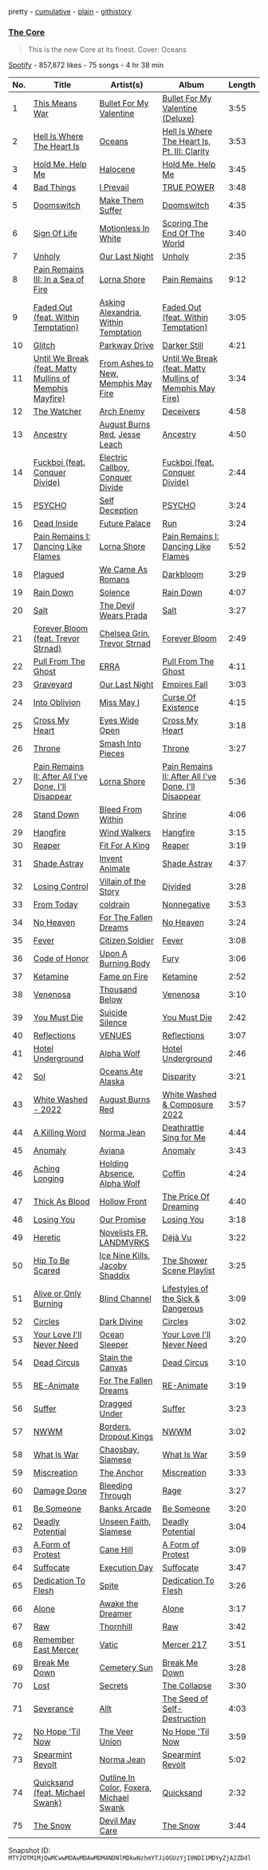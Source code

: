 pretty - [cumulative](/playlists/cumulative/37i9dQZF1DWXIcbzpLauPS.md) - [plain](/playlists/plain/37i9dQZF1DWXIcbzpLauPS) - [githistory](https://github.githistory.xyz/mackorone/spotify-playlist-archive/blob/main/playlists/plain/37i9dQZF1DWXIcbzpLauPS)

### [The Core](https://open.spotify.com/playlist/37i9dQZF1DWXIcbzpLauPS)

> This is the new Core at its finest\. Cover: Oceans

[Spotify](https://open.spotify.com/user/spotify) - 857,872 likes - 75 songs - 4 hr 38 min

| No. | Title | Artist(s) | Album | Length |
|---|---|---|---|---|
| 1 | [This Means War](https://open.spotify.com/track/4f1Bxzgor1HNbdm2kGl8mL) | [Bullet For My Valentine](https://open.spotify.com/artist/7iWiAD5LLKyiox2grgfmUT) | [Bullet For My Valentine \(Deluxe\)](https://open.spotify.com/album/6FqFZ1gdiCXhCPWhFbF1fF) | 3:55 |
| 2 | [Hell Is Where The Heart Is](https://open.spotify.com/track/4jZFmBhYpwwiWjuEYmlEYq) | [Oceans](https://open.spotify.com/artist/7x3hXpGkI296eBLTbhbND0) | [Hell Is Where The Heart Is, Pt\. III: Clarity](https://open.spotify.com/album/7lt5GA2p1R951h7cg6IycG) | 3:53 |
| 3 | [Hold Me, Help Me](https://open.spotify.com/track/5PonHqoB85p240oUT9AIDj) | [Halocene](https://open.spotify.com/artist/1S4xN9nvW5vlFoRBisdxUL) | [Hold Me, Help Me](https://open.spotify.com/album/1g3ByU8bZ8KclMW1mLVwxz) | 3:45 |
| 4 | [Bad Things](https://open.spotify.com/track/3jTWNaSfBQvv3HPTqQjkkM) | [I Prevail](https://open.spotify.com/artist/3Uobr6LgQpBbk6k4QGAb3V) | [TRUE POWER](https://open.spotify.com/album/6SjY4WK6VMFYEINGVOHzGa) | 3:48 |
| 5 | [Doomswitch](https://open.spotify.com/track/7v9HNMlAe2UBaEhvaCk5wX) | [Make Them Suffer](https://open.spotify.com/artist/0FZcPgWI3BsFQl4rOAGSHT) | [Doomswitch](https://open.spotify.com/album/2WJV5AVoALNLtr2ZqOlf2n) | 4:35 |
| 6 | [Sign Of Life](https://open.spotify.com/track/73QoCfWJJWbRYmm5nCH5Y2) | [Motionless In White](https://open.spotify.com/artist/6MwPCCR936cYfM1dLsGVnl) | [Scoring The End Of The World](https://open.spotify.com/album/0DoVnWjNFYoUfq7qe36jxh) | 3:40 |
| 7 | [Unholy](https://open.spotify.com/track/1QposYqMrnrYKWRUqQT1WW) | [Our Last Night](https://open.spotify.com/artist/00YTqRClk82aMchQQpYMd5) | [Unholy](https://open.spotify.com/album/2Bezp0tXu6vUeMwtMJ1G9w) | 2:35 |
| 8 | [Pain Remains III: In a Sea of Fire](https://open.spotify.com/track/6wgKN7mUq1CvQBnQKzjeKt) | [Lorna Shore](https://open.spotify.com/artist/6vXYoy8ouRVib302zxaxFF) | [Pain Remains](https://open.spotify.com/album/1WuqlDJb7Z2ipBhM6ww7QI) | 9:12 |
| 9 | [Faded Out \(feat\. Within Temptation\)](https://open.spotify.com/track/5l4DU5tgUtLqFSxir6y0dp) | [Asking Alexandria](https://open.spotify.com/artist/1caBfBEapzw8z2Qz9q0OaQ), [Within Temptation](https://open.spotify.com/artist/3hE8S8ohRErocpkY7uJW4a) | [Faded Out \(feat\. Within Temptation\)](https://open.spotify.com/album/0i4ilwdkroLzNxb3SD0SjW) | 3:05 |
| 10 | [Glitch](https://open.spotify.com/track/1jKH10ufuA4EzUCdobVxu0) | [Parkway Drive](https://open.spotify.com/artist/159qqlGwzE04xyqpfAwRLo) | [Darker Still](https://open.spotify.com/album/36McCMdCRYn5j6iSMiqdG4) | 4:21 |
| 11 | [Until We Break \(feat\. Matty Mullins of Memphis Mayfire\)](https://open.spotify.com/track/3uRuVa1eBgOjfsCegIq1lb) | [From Ashes to New](https://open.spotify.com/artist/4HrkLxQHZ5mgCtIVpiH5QX), [Memphis May Fire](https://open.spotify.com/artist/7cNNNhdJDrt3vgQjwSavNf) | [Until We Break \(feat\. Matty Mullins of Memphis May Fire\)](https://open.spotify.com/album/5RcDVFgqW9VHShesfquQER) | 3:34 |
| 12 | [The Watcher](https://open.spotify.com/track/7wwFeAgaC2pGqJaTuCVFAw) | [Arch Enemy](https://open.spotify.com/artist/0DCw6lHkzh9t7f8Hb4Z0Sx) | [Deceivers](https://open.spotify.com/album/0UWT0SwOzXkR9IVbz0GNuo) | 4:58 |
| 13 | [Ancestry](https://open.spotify.com/track/3L0JKbjp5StdqWBFHFab6O) | [August Burns Red](https://open.spotify.com/artist/5p9CTsn5ueGU4oScNX1axu), [Jesse Leach](https://open.spotify.com/artist/1Lwi01HS3nSZxM9u9zr3CT) | [Ancestry](https://open.spotify.com/album/4AnqMhRGHsGvMynA2j3HY1) | 4:50 |
| 14 | [Fuckboi \(feat\. Conquer Divide\)](https://open.spotify.com/track/5TcdxibMGG4QVSW4H2ELpO) | [Electric Callboy](https://open.spotify.com/artist/1WNoKxsp715jez1Td4vthc), [Conquer Divide](https://open.spotify.com/artist/4ZznAOb4aE3va5Jz1iDpjc) | [Fuckboi \(feat\. Conquer Divide\)](https://open.spotify.com/album/1pVy6lUUdpYfD2b88KYf6l) | 2:44 |
| 15 | [PSYCHO](https://open.spotify.com/track/4hML3fFHY3xtJdGqlmNgw0) | [Self Deception](https://open.spotify.com/artist/0FHW0Lp33r3fvIG0HL4mW0) | [PSYCHO](https://open.spotify.com/album/0UK8WwRL2oYVG4wakmjk6p) | 3:24 |
| 16 | [Dead Inside](https://open.spotify.com/track/4hZIolup6cgYhrzzGq46aq) | [Future Palace](https://open.spotify.com/artist/4QnuZOyl4C9d1keyOZXJ21) | [Run](https://open.spotify.com/album/3PsbQWb1jzu1TieGQwvjd7) | 3:24 |
| 17 | [Pain Remains I: Dancing Like Flames](https://open.spotify.com/track/4KyPlGyV6lfxOPHfBQpPZm) | [Lorna Shore](https://open.spotify.com/artist/6vXYoy8ouRVib302zxaxFF) | [Pain Remains I: Dancing Like Flames](https://open.spotify.com/album/2HRhcuqmyel4Zn92eeE3Cg) | 5:52 |
| 18 | [Plagued](https://open.spotify.com/track/6xC8tcFBMMjJIyfPw66lDF) | [We Came As Romans](https://open.spotify.com/artist/6qO6LhD6FuXK5e2PtfAIMz) | [Darkbloom](https://open.spotify.com/album/15q7078X1sRf9ivhEnv1tm) | 3:29 |
| 19 | [Rain Down](https://open.spotify.com/track/0WcS5eAg9byayXJFZ75eEi) | [Solence](https://open.spotify.com/artist/4fnono0JCZFAeeaecrI7kg) | [Rain Down](https://open.spotify.com/album/2qcmpfLRQq8qi4WCJOI1oc) | 4:07 |
| 20 | [Salt](https://open.spotify.com/track/5Ve3eqZmguw75vcY7iwwZY) | [The Devil Wears Prada](https://open.spotify.com/artist/0NbQe5CNgh4YApOCDuHSjb) | [Salt](https://open.spotify.com/album/1HqkZxWaoHVC5OPhGlHGa0) | 3:27 |
| 21 | [Forever Bloom \(feat\. Trevor Strnad\)](https://open.spotify.com/track/5mavoeczZoK9jeHFVWTkv6) | [Chelsea Grin](https://open.spotify.com/artist/4UgQ3EFa8fEeaIEg54uV5b), [Trevor Strnad](https://open.spotify.com/artist/5ABUXkPbITc1OnlxG0fPmf) | [Forever Bloom](https://open.spotify.com/album/2Nvrs4vBmCZcHLnALbN2hk) | 2:49 |
| 22 | [Pull From The Ghost](https://open.spotify.com/track/5X0o92ihmXE7KP5fcmNSFv) | [ERRA](https://open.spotify.com/artist/2UoOdQyBGyzrEfxcY77ce0) | [Pull From The Ghost](https://open.spotify.com/album/2KElNfghT2G7tHLaOCMqFe) | 4:11 |
| 23 | [Graveyard](https://open.spotify.com/track/4lDhUegBfuSYmL2REY3P8y) | [Our Last Night](https://open.spotify.com/artist/00YTqRClk82aMchQQpYMd5) | [Empires Fall](https://open.spotify.com/album/1A8gLXrhRu9GJl0j8D9oJb) | 3:03 |
| 24 | [Into Oblivion](https://open.spotify.com/track/1ZlTDTGu86Bxf0RQX2RjMz) | [Miss May I](https://open.spotify.com/artist/2OTuoIi28WybVbVcykc237) | [Curse Of Existence](https://open.spotify.com/album/7GiQ5guVJwb7hScDnhfsAW) | 4:15 |
| 25 | [Cross My Heart](https://open.spotify.com/track/2icamhwuMDLOPIGcTq3qxg) | [Eyes Wide Open](https://open.spotify.com/artist/1AYs2fxCu0pV8iKaguz4po) | [Cross My Heart](https://open.spotify.com/album/5ByL1dXjgnjKAEF6H63e5p) | 3:18 |
| 26 | [Throne](https://open.spotify.com/track/1IIHG2cRp9PBYSGLSKAdgD) | [Smash Into Pieces](https://open.spotify.com/artist/2vhrwzjf9H3icunkVFi9tq) | [Throne](https://open.spotify.com/album/66snwEHAdTrN5gw7z3mpoA) | 3:27 |
| 27 | [Pain Remains II: After All I've Done, I'll Disappear](https://open.spotify.com/track/3CLV93SK84UzGD5EHm3vsT) | [Lorna Shore](https://open.spotify.com/artist/6vXYoy8ouRVib302zxaxFF) | [Pain Remains II: After All I've Done, I'll Disappear](https://open.spotify.com/album/7s8v300WVzKUhsATpx692e) | 5:36 |
| 28 | [Stand Down](https://open.spotify.com/track/2tpiHcSSFCnpIH8HFzIUEa) | [Bleed From Within](https://open.spotify.com/artist/5ZvwJikDgdP1PFU4PkAPVG) | [Shrine](https://open.spotify.com/album/6weRZNkcgMFxKcr98KC6Dg) | 4:06 |
| 29 | [Hangfire](https://open.spotify.com/track/3cYqU2pWI7VvoTX1PeKX94) | [Wind Walkers](https://open.spotify.com/artist/2K2bsaNeuQAFkuVwrrlJe0) | [Hangfire](https://open.spotify.com/album/2C7Caj4q2ImxfS717oEZYC) | 3:15 |
| 30 | [Reaper](https://open.spotify.com/track/6I7ilpVQq4oETOdmHPL5LE) | [Fit For A King](https://open.spotify.com/artist/0OgdRTPItr9dw4XYp4JJUx) | [Reaper](https://open.spotify.com/album/6RnuLQwxEgHaHPyWjel051) | 3:19 |
| 31 | [Shade Astray](https://open.spotify.com/track/4nsRC5m6nhWEGytiaDgewc) | [Invent Animate](https://open.spotify.com/artist/3ALVPmg5sZexSVD2m9atEt) | [Shade Astray](https://open.spotify.com/album/13V5598DE5BTivaX1zecEF) | 4:37 |
| 32 | [Losing Control](https://open.spotify.com/track/10K74dbHDqw7hmtSmLfs7t) | [Villain of the Story](https://open.spotify.com/artist/28XopU8Uw6D6Wl7rIgCVNE) | [Divided](https://open.spotify.com/album/3y8C86Pm7N3YWAohYNAmjY) | 3:28 |
| 33 | [From Today](https://open.spotify.com/track/7qLbPd5yhm0Vne45PXPabV) | [coldrain](https://open.spotify.com/artist/4pCVGaLWxDe4d8bsjsnmUM) | [Nonnegative](https://open.spotify.com/album/2XA78l6T2geC3hfxcnOs6V) | 3:53 |
| 34 | [No Heaven](https://open.spotify.com/track/5nxZSkMS7VpbjEHaCQ39a1) | [For The Fallen Dreams](https://open.spotify.com/artist/0rsHKddRhuze38fVL0egOY) | [No Heaven](https://open.spotify.com/album/3UDy59MHq2lMzX04LeH6qa) | 3:24 |
| 35 | [Fever](https://open.spotify.com/track/2FpylwTwA3dDi9eHbqHPIN) | [Citizen Soldier](https://open.spotify.com/artist/7fM0h2CG7zKqKc0jEa1b4R) | [Fever](https://open.spotify.com/album/0aT6W0YSIzX0mnIOsQSeJc) | 3:08 |
| 36 | [Code of Honor](https://open.spotify.com/track/1ejDrrIUJvvZnXWkiXdABO) | [Upon A Burning Body](https://open.spotify.com/artist/1bPBx2qbpWzEoLujeHC3G7) | [Fury](https://open.spotify.com/album/5SuH3r7QBzpe1WMgE3cabl) | 3:06 |
| 37 | [Ketamine](https://open.spotify.com/track/37vKzukXbXcJiA3TMmGptj) | [Fame on Fire](https://open.spotify.com/artist/10Z7WzKMeIdNBKexi1YarP) | [Ketamine](https://open.spotify.com/album/7IJVzIr5F8Vq0Qe50PGwke) | 2:52 |
| 38 | [Venenosa](https://open.spotify.com/track/39Vg7SGvdJTeEq3rtKKwk2) | [Thousand Below](https://open.spotify.com/artist/0iU3WDujScAofxcK2EMypN) | [Venenosa](https://open.spotify.com/album/6obCslVAsNkI4LfaYTH2G7) | 3:10 |
| 39 | [You Must Die](https://open.spotify.com/track/62FvxmmrGxBBEBI6yBkI0E) | [Suicide Silence](https://open.spotify.com/artist/6HZr7Fs2VfV1PYHIwo8Ylc) | [You Must Die](https://open.spotify.com/album/5caFwAXPLpgbK5DtDnHBTj) | 2:42 |
| 40 | [Reflections](https://open.spotify.com/track/1Llt2DZh24nULvOmBj8Ooc) | [VENUES](https://open.spotify.com/artist/21LZjxwncsHeKlwA2XPKEd) | [Reflections](https://open.spotify.com/album/1uTmZIJQxa9q0viqcGoexw) | 3:07 |
| 41 | [Hotel Underground](https://open.spotify.com/track/0CoxiZuaRFycPJ0Xl1oSOJ) | [Alpha Wolf](https://open.spotify.com/artist/2tjnvrUmP46XNjFh9V0NGc) | [Hotel Underground](https://open.spotify.com/album/3GdgTYJ6MCD7nsQ8uZZly5) | 2:46 |
| 42 | [Sol](https://open.spotify.com/track/3Svbk7PnKp2hKqViRCti7S) | [Oceans Ate Alaska](https://open.spotify.com/artist/48zUWAXpgEXfpttz23pCNQ) | [Disparity](https://open.spotify.com/album/2aI7O7ukQBWxfMimo9pUo8) | 3:21 |
| 43 | [White Washed \- 2022](https://open.spotify.com/track/6Aco1hY5ciwgaWPFm7sTd1) | [August Burns Red](https://open.spotify.com/artist/5p9CTsn5ueGU4oScNX1axu) | [White Washed & Composure 2022](https://open.spotify.com/album/6zaOIfy2Fy8ez7UnAv1ZJ8) | 3:57 |
| 44 | [A Killing Word](https://open.spotify.com/track/3jVZdrq596QrH6xq4l6jgI) | [Norma Jean](https://open.spotify.com/artist/55b0Gfm53udtGBs8mmNXrH) | [Deathrattle Sing for Me](https://open.spotify.com/album/3M166GrcDHdQBuV2ChB2As) | 4:44 |
| 45 | [Anomaly](https://open.spotify.com/track/4y2WxyFPLHaLoHkxymgNar) | [Aviana](https://open.spotify.com/artist/1AvLltBsz1HdAtZeucm9zy) | [Anomaly](https://open.spotify.com/album/3x0fD3AKsVdr63OInlGAXv) | 3:43 |
| 46 | [Aching Longing](https://open.spotify.com/track/49UQKQom802JUWPq63lxEb) | [Holding Absence](https://open.spotify.com/artist/2tl280wIokrLjabzrSKTgU), [Alpha Wolf](https://open.spotify.com/artist/2tjnvrUmP46XNjFh9V0NGc) | [Coffin](https://open.spotify.com/album/4qPVQisdRPip6QzcBXP7Xz) | 4:24 |
| 47 | [Thick As Blood](https://open.spotify.com/track/1ALVr49q6IjFtzMajHvaU9) | [Hollow Front](https://open.spotify.com/artist/50YmW8f4U5IxTIwYI9mGAe) | [The Price Of Dreaming](https://open.spotify.com/album/7y1KzLYE9ws4vN3vP6OZh4) | 4:40 |
| 48 | [Losing You](https://open.spotify.com/track/1if0Z6htYQenIrHO23yl28) | [Our Promise](https://open.spotify.com/artist/4ISeDymLgZtEyx5Dy4BaqD) | [Losing You](https://open.spotify.com/album/3xktdDHWRCYC4zkypdLlUb) | 3:18 |
| 49 | [Heretic](https://open.spotify.com/track/4whGYZQVkjI7r1hAyc4BFY) | [Novelists FR](https://open.spotify.com/artist/6o8sDniHcZPM1SixvjKiYS), [LANDMVRKS](https://open.spotify.com/artist/6G43CiunIxMwb2tQ12vNP6) | [Déjà Vu](https://open.spotify.com/album/4aSQ7ZdevivIQFeSMWxPSW) | 3:22 |
| 50 | [Hip To Be Scared](https://open.spotify.com/track/4lEbtjtLpF0YxRCFWeswAG) | [Ice Nine Kills](https://open.spotify.com/artist/52qKfVcIV4GS8A8Vay2xtt), [Jacoby Shaddix](https://open.spotify.com/artist/3a0Ol9AaugGXjf1ZQcAs1U) | [The Shower Scene Playlist](https://open.spotify.com/album/273LyHQV9St48MzqO73UkX) | 3:25 |
| 51 | [Alive or Only Burning](https://open.spotify.com/track/3OFbZftPhoSCFbxyNBzPF3) | [Blind Channel](https://open.spotify.com/artist/3L58J6a7f0jyy2p6f3MSAs) | [Lifestyles of the Sick & Dangerous](https://open.spotify.com/album/2kcAri2GgDTQD7k8k727Mb) | 3:09 |
| 52 | [Circles](https://open.spotify.com/track/0JIEEyj0EsqTZORin5bxnM) | [Dark Divine](https://open.spotify.com/artist/3CMyREgx8ZErRUydXlmCDX) | [Circles](https://open.spotify.com/album/48yuoZ91DAKQGAvfPwNYF0) | 3:02 |
| 53 | [Your Love I'll Never Need](https://open.spotify.com/track/228ijND7JwCIpNt8sYlHYW) | [Ocean Sleeper](https://open.spotify.com/artist/04LbaB3D3XOMbfPnWmObAi) | [Your Love I'll Never Need](https://open.spotify.com/album/17yymNfb1oyI5bBn0BvXv2) | 3:20 |
| 54 | [Dead Circus](https://open.spotify.com/track/4RJ2TLSVhIyHFaEVYKygGh) | [Stain the Canvas](https://open.spotify.com/artist/567L1a4812VuMSRrbCqdo4) | [Dead Circus](https://open.spotify.com/album/3Z7HDWGhP7QV3mML7pEIVY) | 3:10 |
| 55 | [RE\-Animate](https://open.spotify.com/track/1swGkxWE39ddPCPLwWyWLw) | [For The Fallen Dreams](https://open.spotify.com/artist/0rsHKddRhuze38fVL0egOY) | [RE\-Animate](https://open.spotify.com/album/4ivJq2bYddTsyWUjEtTBHJ) | 3:19 |
| 56 | [Suffer](https://open.spotify.com/track/66ZM0tKioRCiW5TyPUdfpl) | [Dragged Under](https://open.spotify.com/artist/3D1uNqaasEWzallSxKo1cH) | [Suffer](https://open.spotify.com/album/2Km1B3OkljeuAyGAmnxZT2) | 3:23 |
| 57 | [NWWM](https://open.spotify.com/track/7gK1TOuXG2PrB78hDCgC5d) | [Borders](https://open.spotify.com/artist/4LlvZpSkapl3vj704A7XKO), [Dropout Kings](https://open.spotify.com/artist/0COl8x4QKImQ0IBO8KjomQ) | [NWWM](https://open.spotify.com/album/62P9pQQM3XNuM7RNSd1PEm) | 3:02 |
| 58 | [What Is War](https://open.spotify.com/track/3qPDkJVT3nTadE0DowU2w5) | [Chaosbay](https://open.spotify.com/artist/7GNTvmIi6DDF2XDJKYKoUk), [Siamese](https://open.spotify.com/artist/0Hx4gv3eoiodtu6XYHF1X0) | [What Is War](https://open.spotify.com/album/2Fig0Wysa46RMtW7JyNAc9) | 3:59 |
| 59 | [Miscreation](https://open.spotify.com/track/5YcT4GfUGdJSuoiZwiv26Z) | [The Anchor](https://open.spotify.com/artist/2x583f2zJEjkiPd6IY4yfW) | [Miscreation](https://open.spotify.com/album/6iVF7LgG1mjmMfBGF5jGP2) | 3:33 |
| 60 | [Damage Done](https://open.spotify.com/track/3akrI54x0JHbERhlCT35bZ) | [Bleeding Through](https://open.spotify.com/artist/41btkKEfOGIHsd7WNahMCi) | [Rage](https://open.spotify.com/album/1PbfLW19jXBEwveMzJqBRk) | 3:27 |
| 61 | [Be Someone](https://open.spotify.com/track/13saTla2BZhPkAm5OWRaFW) | [Banks Arcade](https://open.spotify.com/artist/0dPpBOzonBzIhl7EoLnj3D) | [Be Someone](https://open.spotify.com/album/3wHYbhls679gOOr45eAWZv) | 3:20 |
| 62 | [Deadly Potential](https://open.spotify.com/track/1JZx2mGv66ttbIExCIDytp) | [Unseen Faith](https://open.spotify.com/artist/0jxsB41mcHVlqUygQZ9o7V), [Siamese](https://open.spotify.com/artist/0Hx4gv3eoiodtu6XYHF1X0) | [Deadly Potential](https://open.spotify.com/album/3MQj3V69ZtkWi9mLV3lcmy) | 3:04 |
| 63 | [A Form of Protest](https://open.spotify.com/track/2T87RX4V5PsfnqhBq21Qxm) | [Cane Hill](https://open.spotify.com/artist/0DZKzOGHDqGaf1N2pmsBRZ) | [A Form of Protest](https://open.spotify.com/album/7isoz5aQC63C3zWg3yQT06) | 3:09 |
| 64 | [Suffocate](https://open.spotify.com/track/7aIKpaMchQAKcNv7W8GQhv) | [Execution Day](https://open.spotify.com/artist/3f3CYDS0i8Z0Egxp9gwD1Z) | [Suffocate](https://open.spotify.com/album/6KXqyVNZsxl7NwgQVvtZ4C) | 3:47 |
| 65 | [Dedication To Flesh](https://open.spotify.com/track/2YriJLI67y3fYH3KHX29jM) | [Spite](https://open.spotify.com/artist/2DynE7m1BMVl4hQMvCXXq0) | [Dedication To Flesh](https://open.spotify.com/album/2hmLg7OKMRe5XRInb1si67) | 3:26 |
| 66 | [Alone](https://open.spotify.com/track/16DXW7yFac4ooTafH0osLY) | [Awake the Dreamer](https://open.spotify.com/artist/4cJLd39creVGWHUNKEXm5I) | [Alone](https://open.spotify.com/album/2wtaBMxUZXDi7VEPvBLd69) | 3:17 |
| 67 | [Raw](https://open.spotify.com/track/7FCVJA2Fam3DiTsgBJoVuk) | [Thornhill](https://open.spotify.com/artist/2dE5audbkV3o5cKxvM7lBD) | [Raw](https://open.spotify.com/album/73pyrNaGLPGT8JuHZTSfv9) | 3:42 |
| 68 | [Remember East Mercer](https://open.spotify.com/track/6YlXUTJWpYofpMXgfrmks8) | [Vatic](https://open.spotify.com/artist/6HXpMYkohJ9wOCdUev8qzS) | [Mercer 217](https://open.spotify.com/album/6eSyQdEzLe207n5TcOjx88) | 3:51 |
| 69 | [Break Me Down](https://open.spotify.com/track/4Qgmwp20QeC0LFVK7cLo7v) | [Cemetery Sun](https://open.spotify.com/artist/2LiLNsS5rRWmnOSQM5F8Zz) | [Break Me Down](https://open.spotify.com/album/5rwNN6KSg9pngqKr3eu3wt) | 3:28 |
| 70 | [Lost](https://open.spotify.com/track/6WMFC3iy36DscTJEG0huzK) | [Secrets](https://open.spotify.com/artist/1TRVqozKc5Qk1cjwRdWBSl) | [The Collapse](https://open.spotify.com/album/4np2KGjQ8ARvYgHz5o0pAr) | 3:30 |
| 71 | [Severance](https://open.spotify.com/track/3LeOJGqZ62QPSvWueSeL7Q) | [Allt](https://open.spotify.com/artist/6YRr0btzGqfQ5K7r23qjEM) | [The Seed of Self\-Destruction](https://open.spotify.com/album/4fdgHlKuROosMCgMr1VbX0) | 4:03 |
| 72 | [No Hope 'Til Now](https://open.spotify.com/track/0rsn2sc8LlIfTyePLigY8w) | [The Veer Union](https://open.spotify.com/artist/2WQQRKpu2PMLsHSrUJmyCS) | [No Hope 'Til Now](https://open.spotify.com/album/6q6eyYT6oipY8ixkers5Ed) | 3:59 |
| 73 | [Spearmint Revolt](https://open.spotify.com/track/2k3Vtbkr80qEkmGle4NK37) | [Norma Jean](https://open.spotify.com/artist/55b0Gfm53udtGBs8mmNXrH) | [Spearmint Revolt](https://open.spotify.com/album/23XEhKtJYPjK41dUrHl5Y2) | 5:02 |
| 74 | [Quicksand \(feat\. Michael Swank\)](https://open.spotify.com/track/3B2lC0tHokLJuPOhKaLycU) | [Outline In Color](https://open.spotify.com/artist/6drAKOLWO1vzBrdmJmg5SE), [Foxera](https://open.spotify.com/artist/3YMpkFfYLXaD8eZlQalBHC), [Michael Swank](https://open.spotify.com/artist/1p4l2x4EUENGm1VCQfBkuu) | [Quicksand](https://open.spotify.com/album/3vo077XHNBeAEVlnWGQUCG) | 2:32 |
| 75 | [The Snow](https://open.spotify.com/track/5Ud87h3Gmcelf0F22qObT8) | [Devil May Care](https://open.spotify.com/artist/7i4fpNdyHzYPX3TFjEqKll) | [The Snow](https://open.spotify.com/album/5sDZlTzQLxtxKceKQsNZZo) | 3:44 |

Snapshot ID: `MTY2OTM1MjQwMCwwMDAwMDAwMDM4NDNlMDkwNzhmYTJiOGUzYjI0NDI1MDYyZjA2ZDdl`
